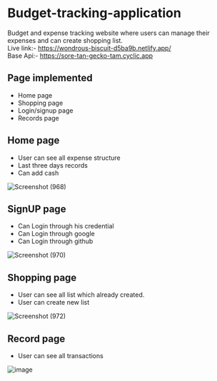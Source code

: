 # Budget-tracking-application
Budget and expense tracking website where users can manage their expenses and can create shopping list.
<br/>
Live link:- https://wondrous-biscuit-d5ba9b.netlify.app/
<br/>
Base Api:- https://sore-tan-gecko-tam.cyclic.app
## Page implemented

- Home page
- Shopping page
- Login/signup page
- Records page

## Home page
- User can see all expense structure
- Last three days records
- Can add cash

![Screenshot (968)](https://user-images.githubusercontent.com/60172576/218246842-2bc96a79-86d2-4d3a-bba3-bbd659d1e1aa.png)


## SignUP page
- Can Login through his credential
- Can Login through google
- Can Login through github

![Screenshot (970)](https://user-images.githubusercontent.com/60172576/218247707-5dab5028-8625-486e-b1bb-efe257262d18.png)

## Shopping page
- User can see all list which already created.
- User can create new list

![Screenshot (972)](https://user-images.githubusercontent.com/60172576/218247802-8e57295b-5b3f-48d4-958c-2d3c2548ef4f.png)

## Record page
- User can see all transactions

![image](https://user-images.githubusercontent.com/60172576/223098678-1581a56a-3628-493a-8630-d453fe576a5b.png)






